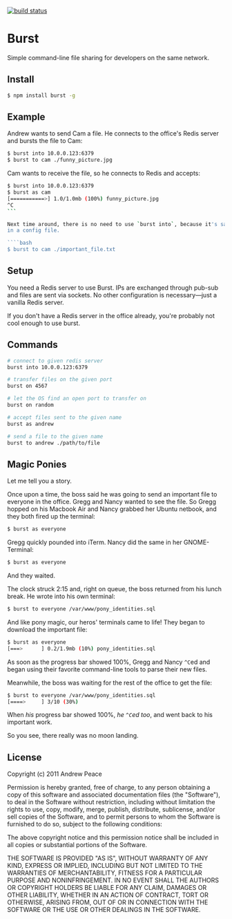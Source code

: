 [![build status](https://secure.travis-ci.org/apeace/burst.png)](http://travis-ci.org/apeace/burst)
# Burst

Simple command-line file sharing for developers on the same network.

## Install

````bash
$ npm install burst -g
````

## Example

Andrew wants to send Cam a file. He connects to the office's Redis server
and bursts the file to Cam:

````bash
$ burst into 10.0.0.123:6379
$ burst to cam ./funny_picture.jpg
````

Cam wants to receive the file, so he connects to Redis and accepts:

````bash
$ burst into 10.0.0.123:6379
$ burst as cam
[===========>] 1.0/1.0mb (100%) funny_picture.jpg
^C
```

Next time around, there is no need to use `burst into`, because it's saved
in a config file.

````bash
$ burst to cam ./important_file.txt
````

## Setup

You need a Redis server to use Burst. IPs are exchanged through pub-sub and
files are sent via sockets. No other configuration is necessary&mdash;just a
vanilla Redis server.

If you don't have a Redis server in the office already, you're probably not
cool enough to use burst.

## Commands

````bash
# connect to given redis server
burst into 10.0.0.123:6379

# transfer files on the given port
burst on 4567

# let the OS find an open port to transfer on
burst on random

# accept files sent to the given name
burst as andrew

# send a file to the given name
burst to andrew ./path/to/file
````

## Magic Ponies

Let me tell you a story.

Once upon a time, the boss said he was going to send an important file
to everyone in the office. Gregg and Nancy wanted to see the file. So Gregg
hopped on his Macbook Air and Nancy grabbed her Ubuntu netbook, and they
both fired up the terminal:

````bash
$ burst as everyone

````

Gregg quickly pounded into iTerm. Nancy did the same in her GNOME-Terminal:

````bash
$ burst as everyone

````

And they waited.

The clock struck 2:15 and, right on queue, the boss returned from his lunch
break. He wrote into his own terminal:

````bash
$ burst to everyone /var/www/pony_identities.sql
````

And like pony magic, our heros' terminals came to life! They began to
download the important file:

````bash
$ burst as everyone
[===>      ] 0.2/1.9mb (10%) pony_identities.sql
````

As soon as the progress bar showed 100%, Gregg and Nancy `^C`ed and
began using their favorite command-line tools to parse their new files.

Meanwhile, the boss was waiting for the rest of the office to get the file:

````bash
$ burst to everyone /var/www/pony_identities.sql
[====>     ] 3/10 (30%)
````

When *his* progress bar showed 100%, *he `^C`ed too*, and went back
to his important work.

So you see, there really was no moon landing.

## License

Copyright (c) 2011 Andrew Peace

Permission is hereby granted, free of charge, to any person obtaining a copy of this software and associated documentation files (the "Software"), to deal in the Software without restriction, including without limitation the rights to use, copy, modify, merge, publish, distribute, sublicense, and/or sell copies of the Software, and to permit persons to whom the Software is furnished to do so, subject to the following conditions:

The above copyright notice and this permission notice shall be included in all copies or substantial portions of the Software.

THE SOFTWARE IS PROVIDED "AS IS", WITHOUT WARRANTY OF ANY KIND, EXPRESS OR IMPLIED, INCLUDING BUT NOT LIMITED TO THE WARRANTIES OF MERCHANTABILITY, FITNESS FOR A PARTICULAR PURPOSE AND NONINFRINGEMENT. IN NO EVENT SHALL THE AUTHORS OR COPYRIGHT HOLDERS BE LIABLE FOR ANY CLAIM, DAMAGES OR OTHER LIABILITY, WHETHER IN AN ACTION OF CONTRACT, TORT OR OTHERWISE, ARISING FROM, OUT OF OR IN CONNECTION WITH THE SOFTWARE OR THE USE OR OTHER DEALINGS IN THE SOFTWARE.


